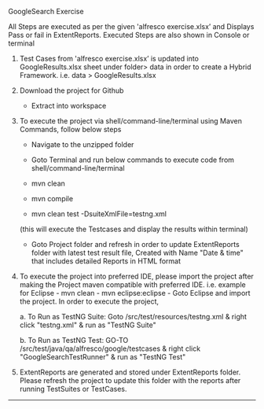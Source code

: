 GoogleSearch Exercise

All Steps are executed as per the given 'alfresco exercise.xlsx’ and Displays Pass or fail in ExtentReports.
Executed Steps are also shown in Console or terminal


1. Test Cases from 'alfresco exercise.xlsx’ is updated into GoogleResults.xlsx sheet under folder> data in order to create a Hybrid Framework.
i.e. data > GoogleResults.xlsx
2. Download the project for Github
	- Extract into workspace
3. To execute the project via shell/command-line/terminal using Maven Commands, follow below steps

	- Navigate to the unzipped folder
    - Goto Terminal and run below commands to execute code from shell/command-line/terminal

	- mvn clean
	- mvn compile
	- mvn clean test -DsuiteXmlFile=testng.xml 
	
	(this will execute the Testcases and display the results within terminal)
	
	- Goto Project folder and refresh in order to update ExtentReports folder with latest test result file, Created with Name "Date & time" that includes detailed Reports in HTML format
	
4. To execute the project into preferred IDE, please import the project after making the Project maven compatible with preferred IDE.
i.e. example for Eclipse
		- mvn clean
		- mvn eclipse:eclipse
		- Goto Eclipse and import the project.
	In order to execute the project,  
	 
	a. To Run as TestNG Suite: Goto /src/test/resources/testng.xml & right click "testng.xml" & run as "TestNG Suite"
	
	b.  To Run as TestNG Test: GO-TO /src/test/java/qa/alfresco/google/testcases & right click 	"GoogleSearchTestRunner" & run as "TestNG Test"
	
	
5. ExtentReports are generated and stored under ExtentReports folder. Please refresh the project to update this folder with the reports after running TestSuites or TestCases. 
	
--------------------------------------------------



